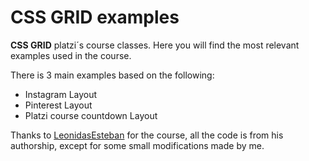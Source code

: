 # CSS GRID examples

**CSS GRID**  platzi´s course classes. Here you will find the most relevant examples used in the course.

There is 3 main examples based on the following:

- Instagram Layout
- Pinterest Layout
- Platzi course countdown Layout

Thanks to [LeonidasEsteban](https://github.com/LeonidasEsteban "LeonidasEsteban") for the course, all the code is from his authorship, except for some small modifications made by me.
